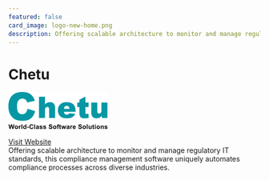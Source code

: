 ```yaml
---
featured: false
card_image: logo-new-home.png
description: Offering scalable architecture to monitor and manage regulatory IT standards, this compliance management software uniquely automates compliance processes across diverse industries.
---
```


# Chetu
<img src="logo-new-home.png" alt="Logo" style="max-width: 200px; height: auto;">

<a href="https://www.chetu.com/legal/compliance.php">Visit Website</a>  
Offering scalable architecture to monitor and manage regulatory IT standards, this compliance management software uniquely automates compliance processes across diverse industries.
